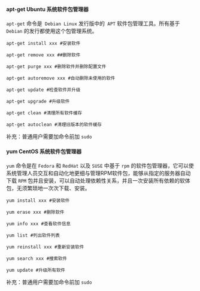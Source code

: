 #### apt-get Ubuntu 系统软件包管理器

`apt-get` 命令是` Debian Linux` 发行版中的` APT` 软件包管理工具。所有基于 `Debian` 的发行都使用这个包管理系统。

```
apt-get install xxx #安装软件

apt-get remove xxx ##删除软件

apt-get purge xxx #删除软件并删除配置文件

apt-get autoremove xxx #自动删除未使用的软件

apt-get update #检查软件并升级

apt-get upgrade #升级软件

apt-get clean #清理所有软件缓存

apt-get autoclean #清理旧版本的软件缓存
```

补充：普通用户需要加命令前加 `sudo` 

#### yum CentOS 系统软件包管理器

`yum` 命令是在 `Fedora` 和 `RedHat` 以及 `SUSE` 中基于 `rpm` 的软件包管理器，它可以使系统管理人员交互和自动化地更细与管理RPM软件包，能够从指定的服务器自动下载 `RPM` 包并且安装，可以自动处理依赖性关系，并且一次安装所有依赖的软体包，无须繁琐地一次次下载、安装。

```
yum install xxx #安装软件

yum erase xxx #删除软件

yum info xxx #查看软件信息

yum list #列出软件列表

yum reinstall xxx #重新安装软件

yum search xxx #搜索软件

yum update #升级所有软件
```

补充：普通用户需要加命令前加 `sudo` 